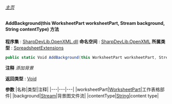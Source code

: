 ###### [主页](./Index.md "主页")
#### AddBackground(this WorksheetPart worksheetPart, Stream background, String contentType) 方法
**程序集** : [SharpDevLib.OpenXML.dll](./SharpDevLib.OpenXML.assembly.md "SharpDevLib.OpenXML.dll")
**命名空间** : [SharpDevLib.OpenXML](./SharpDevLib.OpenXML.namespace.md "SharpDevLib.OpenXML")
**所属类型** : [SpreadsheetExtensions](./SharpDevLib.OpenXML.SpreadsheetExtensions.md "SpreadsheetExtensions")
``` csharp
public static Void AddBackground(this WorksheetPart worksheetPart, Stream background, String contentType)
```
**注释**
*添加背景*

**返回类型** : [Void](https://learn.microsoft.com/en-us/dotnet/api/system.void "Void")

**参数**
|名称|类型|注释|
|---|---|---|
|worksheetPart|[WorksheetPart](https://learn.microsoft.com/en-us/dotnet/api/documentformat.openxml.packaging.worksheetpart "WorksheetPart")|工作表格部件|
|background|[Stream](https://learn.microsoft.com/en-us/dotnet/api/system.io.stream "Stream")|背景图文件流|
|contentType|[String](https://learn.microsoft.com/en-us/dotnet/api/system.string "String")|content type|

